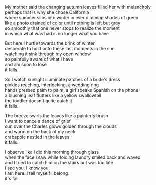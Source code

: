 <!--
.. title: It's fall
.. slug: its-fall
.. date: 2024-10-05 15:44:07 UTC-04:00
.. tags: 
.. category: 
.. link: 
.. description: 
.. type: text
-->

My mother said the changing autumn leaves filled her with melancholy   
perhaps that is why she chose California    
where summer slips into winter in ever dimming shades of green    
like a photo drained of color until nothing is left but grey   
so smoothly that one never stops to realize the moment    
in which what was had is no longer what you have   

But here I hurtle towards the brink of winter   
desperate to hold onto these last moments in the sun     
watching it sink through my open window    
so painfully aware of what I have    
and am soon to lose   
it falls.

So I watch sunlight illuminate patches of a bride's dress   
pinkies reaching, interlocking, a wedding ring    
hands pressed palm to palm, a girl speaks Spanish on the phone    
a blushing leaf flutters like a yellow swallowtail   
the toddler doesn't quite catch it   
it falls.

The breeze swirls the leaves like a painter's brush    
I want to dance a dance of grief     
sun over the Charles glows golden through the clouds    
and warm on the back of my neck    
crabapple nestled in the leaves   
it falls. 

I observe like I did this morning through glass   
when the face I saw while folding laundry smiled back and waved   
and I tried to catch him on the stairs but was too late   
I see you. I know you.  
I am here. I tell myself I belong.   
it's fall. 
